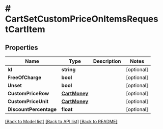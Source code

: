 # # CartSetCustomPriceOnItemsRequestCartItem


## Properties 


Name | Type | Description | Notes
------------ | ------------- | ------------- | -------------
**Id**| **string** |   | [optional]
**FreeOfCharge**| **bool** |   | [optional]
**Unset**| **bool** |   | [optional]
**CustomPriceRow**| [**CartMoney**](CartMoney.md) |   | [optional]
**CustomPriceUnit**| [**CartMoney**](CartMoney.md) |   | [optional]
**DiscountPercentage**| **float** |   | [optional]


[[Back to Model list]](../../README.md#models) [[Back to API list]](../../README.md#endpoints) [[Back to README]](../../README.md)

